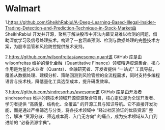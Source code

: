 # Walmart
1.https://github.com/SheikhRabiul/A-Deep-Learning-Based-Illegal-Insider-Trading-Detection-and-Prediction-Technique-in-Stock-Market由 SheikhRabiul 开发并开源，聚焦于解决股市中非法内幕交易难以检测的问题，借助深度学习及信号处理技术，构建了一套涵盖预测、检测与数据处理的完整技术方案，为股市监管和风险防控提供技术支持。

2.https://github.com/wilsonfreitas/awesome-quant该 GitHub 库是由 wilsonfreitas 维护的量化金融（Quantitative Finance）领域精选资源集合，核心作用是为量化从业者（Quants）、金融研究者、开发者提供 “一站式” 工具导航，覆盖从数据处理、建模分析、策略回测到风险管控的全流程需求，同时支持多编程语言与技术栈，降低量化工具选型成本，提升研发效率。

3.https://github.com/sindresorhus/awesome该 GitHub 库是由开发者 sindresorhus 维护的跨技术领域开源资源聚合项目，核心定位是为全球开发者、学习者提供 “高质量、结构化、全覆盖” 的开源工具与知识导航。它不直接开发功能，而是通过严格筛选与分类，将各技术领域中 “经过社区验证的优质资源” 整合，解决 “资源分散、筛选成本高、入门无方向” 的痛点，成为技术领域从入门到进阶的 “必备资源字典”。
